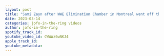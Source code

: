 ```yaml
---
layout: post
title: "Sami Zayn after WWE Elimination Chamber in Montreal went off the air"
date: 2023-03-14
categories: jofo-in-the-ring videos
author: jofo-in-the-ring
spotify_track_id: 
youtube_video_id: CWWWz6wNKJ4
apple_track_id: 
youtube_metadata: 
---
```

